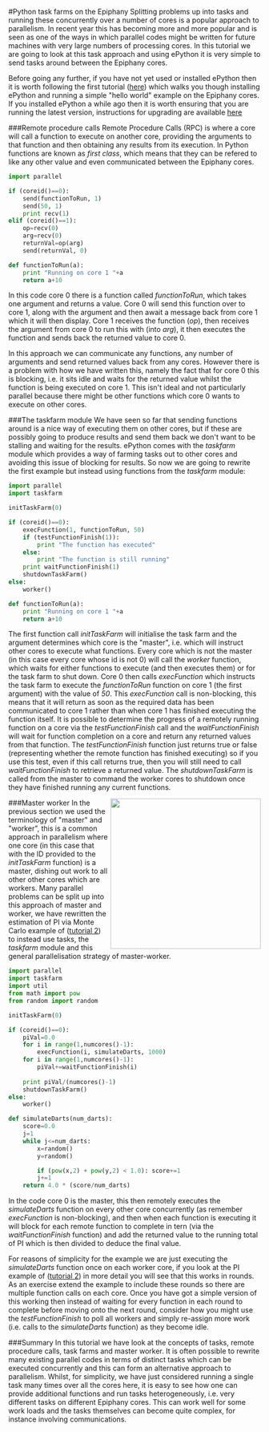 #Python task farms on the Epiphany
Splitting problems up into tasks and running these concurrently over a number of cores is a popular approach to parallelism. In recent year this has becoming more and more popular and is seen as one of the ways in which parallel codes might be written for future machines with very large numbers of processing cores. In this tutorial we are going to look at this task approach and using ePython it is very simple to send tasks around between the Epiphany cores.

Before going any further, if you have not yet used or installed ePython then it is worth following the first tutorial ([here](tutorial1.md)) which walks you though installing ePython and running a simple "hello world" example on the Epiphany cores. If you installed ePython a while ago then it is worth ensuring that you are running the latest version, instructions for upgrading are available [here](installupgrade.md)

###Remote procedure calls
Remote Procedure Calls (RPC) is where a core will call a function to execute on another core, providing the arguments to that function and then obtaining any results from its execution. In Python functions are known as *first class*, which means that they can be refered to like any other value and even communicated between the Epiphany cores.

```python
import parallel

if (coreid()==0):
	send(functionToRun, 1)
	send(50, 1)
	print recv(1)
elif (coreid()==1):
	op=recv(0)
	arg=recv(0)
	returnVal=op(arg)
	send(returnVal, 0)

def functionToRun(a):
	print "Running on core 1 "+a
	return a+10
```

In this code core 0 there is a function called *functionToRun*, which takes one argument and returns a value. Core 0 will send this function over to core 1, along with the argument and then await a message back from core 1 which it will then display. Core 1 receives the function (*op*), then receives the argument from core 0 to run this with (into *arg*), it then executes the function and sends back the returned value to core 0.

In this approach we can communicate any functions, any number of arguments and send returned values back from any cores. However there is a problem with how we have written this, namely the fact that for core 0 this is blocking, i.e. it sits idle and waits for the returned value whilst the function is being executed on core 1. This isn't ideal and not particularly parallel because there might be other functions which core 0 wants to execute on other cores.

###The taskfarm module
We have seen so far that sending functions around is a nice way of executing them on other cores, but if these are possibly going to produce results and send them back we don't want to be stalling and waiting for the results. ePython comes with the *taskfarm* module which provides a way of farming tasks out to other cores and avoiding this issue of blocking for results. So now we are going to rewrite the first example but instead using functions from the *taskfarm* module:

```python
import parallel
import taskfarm

initTaskFarm(0)

if (coreid()==0):
	execFunction(1, functionToRun, 50)
	if (testFunctionFinish(1)):
		print "The function has executed"
	else:
		print "The function is still running"
	print waitFunctionFinish(1)
	shutdownTaskFarm()
else:
	worker()

def functionToRun(a):
	print "Running on core 1 "+a
	return a+10
```

The first function call *initTaskFarm* will initialise the task farm and the argument determines which core is the "master", i.e. which will instruct other cores to execute what functions. Every core which is not the master (in this case every core whose id is not 0) will call the *worker* function, which waits for either functions to execute (and then executes them) or for the task farm to shut down. Core 0 then calls *execFunction* which instructs the task farm to execute the *functionToRun* function on core 1 (the first argument) with the value of *50*. This *execFunction* call is non-blocking, this means  that it will return as soon as the required data has been communicated to core 1 rather than when core 1 has finished executing the function itself. It is possible to determine the progress of a remotely running function on a core via the *testFunctionFinish* call and the *waitFunctionFinish* will wait for function completion on a core and return any returned values from that function. The *testFunctionFinish* function just returns true or false (representing whether the remote function has finished executing) so if you use this test, even if this call returns true, then you will still need to call *waitFunctionFinish* to retrieve a returned value. The *shutdownTaskFarm* is called from the master to command the worker cores to shutdown once they have finished running any current functions.

###Master worker
<img src="https://raw.githubusercontent.com/mesham/epython/master/docs/masterworker.png" width=300 align="right">
In the previous section we used the terminology of "master" and "worker", this is a common approach in parallelism where one core (in this case that with the ID provided to the *initTaskFarm* function) is a master, dishing out work to all other other cores which are workers. Many parallel problems can be split up into this approach of master and worker, we have rewritten the estimation of PI via Monte Carlo example of ([tutorial 2](tutorial2.md)) to instead use tasks, the *taskfarm* module and this general parallelisation strategy of master-worker.

```python
import parallel
import taskfarm
import util
from math import pow
from random import random

initTaskFarm(0)

if (coreid()==0):
	piVal=0.0
	for i in range(1,numcores()-1):
		execFunction(i, simulateDarts, 1000)
	for i in range(1,numcores()-1):
		piVal+=waitFunctionFinish(i)
	
	print piVal/(numcores()-1)
	shutdownTaskFarm()
else:
	worker()

def simulateDarts(num_darts):
	score=0.0
	j=1
	while j<=num_darts:
		x=random()
		y=random()

		if (pow(x,2) + pow(y,2) < 1.0): score+=1			
		j+=1
	return 4.0 * (score/num_darts)
```

In the code core 0 is the master, this then remotely executes the *simulateDarts* function on every other core concurrently (as remember *execFunction* is non-blocking), and then when each function is executing it will block for each remote function to complete in tern (via the *waitFunctionFinish* function) and add the returned value to the running total of PI which is then divided to deduce the final value. 

For reasons of simplicity for the example we are just executing the *simulateDarts* function once on each worker core, if you look at the PI example of ([tutorial 2](tutorial2.md)) in more detail you will see that this works in rounds. As an exercise extend the example to include these rounds so there are multiple function calls on each core. Once you have got a simple version of this working then instead of waiting for every function in each round to complete before moving onto the next round, consider how you might use the *testFunctionFinish* to poll all workers and simply re-assign more work (i.e. calls to the *simulateDarts* function) as they become idle.

###Summary
In this tutorial we have look at the concepts of tasks, remote procedure calls, task farms and master worker. It is often possible to rewrite many existing parallel codes in terms of distinct tasks which can be executed concurrently and this can form an alternative approach to parallelism. Whilst, for simplicity, we have just considered running a single task many times over all the cores here, it is easy to see how one can provide additional functions and run tasks heterogeneously, i.e. very different tasks on different Epiphany cores. This can work well for some work loads and the tasks themselves can become quite complex, for instance involving communications.
